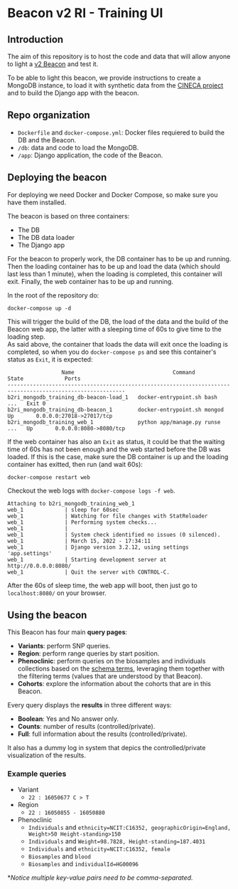 # Beacon v2 RI - Training UI

## Introduction
The aim of this repository is to host the code and data that will allow anyone to light a [v2 Beacon](https://b2ri-documentation.readthedocs.io/en/latest/what_is_beacon/) and test it.  

To be able to light this beacon, we provide instructions to create a MongoDB instance, to load it with synthetic data from the [CINECA project](https://www.cineca-project.eu/cineca-synthetic-datasets) and to build the Django app with the beacon.  

## Repo organization
- `Dockerfile` and `docker-compose.yml`: Docker files requiered to build the DB and the Beacon.
- `/db`: data and code to load the MongoDB.
- `/app`: Django application, the code of the Beacon.


## Deploying the beacon
For deploying we need Docker and Docker Compose, so make sure you have them installed. 

The beacon is based on three containers:  
- The DB
- The DB data loader
- The Django app

For the beacon to properly work, the DB container has to be up and running. Then the loading container has to be up and load the data (which should last less than 1 minute), when the loading is completed, this container will exit. Finally, the web container has to be up and running.  

In the root of the repository do:
```
docker-compose up -d
```
This will trigger the build of the DB, the load of the data and the build of the Beacon web app, the latter with a sleeping time of 60s to give time to the loading step.  
As said above, the container that loads the data will exit once the loading is completed, so when you do `docker-compose ps` and see this container's status as `Exit`, it is expected:
```
                 Name                               Command               State             Ports          
-----------------------------------------------------------------------------------------------------------
b2ri_mongodb_training_db-beacon-load_1   docker-entrypoint.sh bash  ...   Exit 0                           
b2ri_mongodb_training_db-beacon_1        docker-entrypoint.sh mongod      Up       0.0.0.0:27018->27017/tcp
b2ri_mongodb_training_web_1              python app/manage.py runse ...   Up       0.0.0.0:8080->8080/tcp  
```

If the web container has also an `Exit` as status, it could be that the waiting time of 60s has not been enough and the web started before the DB was loaded. If this is the case, make sure the DB container is up and the loading container has exitted, then run (and wait 60s):
```
docker-compose restart web
```

Checkout the web logs with `docker-compose logs -f web`. 

```
Attaching to b2ri_mongodb_training_web_1
web_1             | sleep for 60sec
web_1             | Watching for file changes with StatReloader
web_1             | Performing system checks...
web_1             | 
web_1             | System check identified no issues (0 silenced).
web_1             | March 15, 2022 - 17:34:11
web_1             | Django version 3.2.12, using settings 'app.settings'
web_1             | Starting development server at http://0.0.0.0:8080/
web_1             | Quit the server with CONTROL-C.
```

After the 60s of sleep time, the web app will boot, then just go to `localhost:8080/` on your browser.  

## Using the beacon
This Beacon has four main __query pages__:  
- __Variants__: perform SNP queries.
- __Region__: perform range queries by start position.
- __Phenoclinic__: perform queries on the biosamples and individuals collections based on the [schema terms](http://docs.genomebeacons.org/schemas-md/individuals_defaultSchema/), leveraging them together with the filtering terms (values that are understood by that Beacon). 
- __Cohorts__: explore the information about the cohorts that are in this Beacon.

Every query displays the __results__ in three different ways:  
- __Boolean__: Yes and No answer only.
- __Counts__: number of results (controlled/private).
- __Full__: full information about the results (controlled/private).


It also has a dummy log in system that depics the controlled/private visualization of the results.  

### Example queries
- Variant
  - `22 : 16050677 C > T`
- Region
  - `22 : 16050855 - 16050880`
- Phenoclinic
  - `Individuals` and `ethnicity=NCIT:C16352, geographicOrigin=England, Weight>50 Height-standing>150`
  - `Individuals` and `Weight=98.7828, Height-standing=187.4031`
  - `Individuals` and `ethnicity=NCIT:C16352, female`
  - `Biosamples` and `blood`
  - `Biosamples` and `individualId=HG00096`

\*_Notice multiple key-value pairs need to be comma-separated._